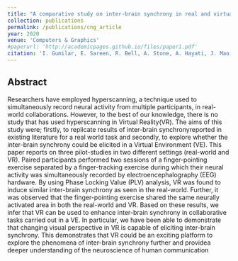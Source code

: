 ```yaml
---
title: "A comparative study on inter-brain synchrony in real and virtual environments using hyperscanning"
collection: publications
permalink: /publications/cng_article
year: 2020
venue: 'Computers & Graphics'
#paperurl: 'http://academicpages.github.io/files/paper1.pdf'
citation: 'I. Gumilar, E. Sareen, R. Bell, A. Stone, A. Hayati, J. Mao, A. Barde, A. Gupta, A. Dey, G. Lee, and M. Billinghurst, "A comparative study on inter-brain synchrony in real and virtual environments using hyperscanning," in <i>Computers & Graphics</i>', In Press, 2020, doi: 10.1016/j.cag.2020.10.003.
---
```

## Abstract
Researchers have employed hyperscanning, a technique used to simultaneously record neural activity from multiple participants, in real-world collaborations. However, to the best of our knowledge, there is no study that has used hyperscanning in Virtual Reality(VR). The aims of this study were; firstly, to replicate results of inter-brain synchronyreported in existing literature for a real world task and secondly,  to explore whether the  inter-brain  synchrony  could  be  elicited  in  a  Virtual  Environment  (VE).  This  paper reports on three pilot-studies in two different settings (real-world and VR). Paired participants performed two sessions of a finger-pointing exercise separated by a finger-tracking  exercise  during  which  their  neural  activity  was  simultaneously  recorded  by electroencephalography (EEG) hardware.  By using Phase Locking Value (PLV) analysis, VR was found to induce similar inter-brain synchrony as seen in the real-world. Further, it was observed that the finger-pointing exercise shared the same neurally activated area in both the real-world and VR. Based on these results, we infer that VR can be used to enhance inter-brain synchrony in collaborative tasks carried out in a VE. In particular, we have been able to demonstrate that changing visual perspective in VR is capable of eliciting inter-brain synchrony.  This demonstrates that VR could be an exciting platform to explore the phenomena of inter-brain synchrony further and providea deeper understanding of the neuroscience of human communication
